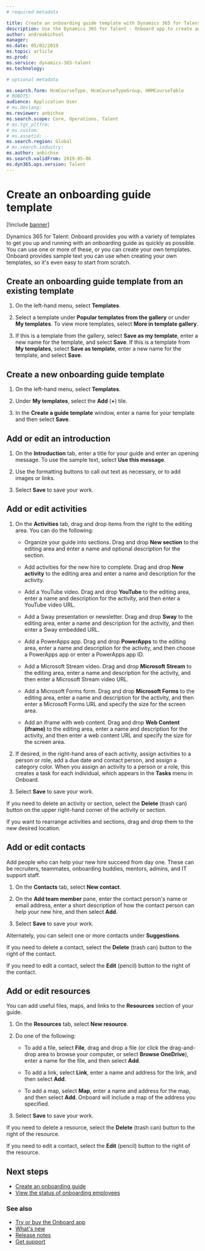```yaml
---
# required metadata

title: Create an onboarding guide template with Dynamics 365 for Talent - Onboard
description: Use the Dynamics 365 for Talent - Onboard app to create an onboarding guide template for your new hires. This is an essential first step in your human capital management hire-to-retire strategy.
author: andreabichsel
manager:
ms.date: 05/02/2019
ms.topic: article
ms.prod:
ms.service: dynamics-365-talent
ms.technology:

# optional metadata

ms.search.form: HcmCourseType, HcmCourseTypeGroup, HRMCourseTable
# ROBOTS:
audience: Application User
# ms.devlang:
ms.reviewer: anbichse
ms.search.scope: Core, Operations, Talent
# ms.tgt_pltfrm:
# ms.custom:
# ms.assetid:
ms.search.region: Global
# ms.search.industry:
ms.author: anbichse
ms.search.validFrom: 2019-05-06
ms.dyn365.ops.version: Talent
---
```


# Create an onboarding guide template

[!include [banner](includes/banner.md)]

Dynamics 365 for Talent: Onboard provides you with a variety of templates to get you up and running with an onboarding guide as quickly as possible. You can use one or more of these, or you can create your own templates. Onboard provides sample text you can use when creating your own templates, so it's even easy to start from scratch.

## Create an onboarding guide template from an existing template

1. On the left-hand menu, select **Templates**.

2. Select a template under **Popular templates from the gallery** or under **My templates**. To view more templates, select **More in template gallery**.

3. If this is a template from the gallery, select **Save as my template**, enter a new name for the template, and select **Save**. If this is a template from **My templates**, select **Save as template**, enter a new name for the template, and select **Save**.

## Create a new onboarding guide template

1. On the left-hand menu, select **Templates**.

2. Under **My templates**, select the **Add** (**+**) tile.

3. In the **Create a guide template** window, enter a name for your template and then select **Save**.

## Add or edit an introduction

1. On the **Introduction** tab, enter a title for your guide and enter an opening message. To use the sample text, select **Use this message**. 

2. Use the formatting buttons to call out text as necessary, or to add images or links.

3. Select **Save** to save your work.

## Add or edit activities

1. On the **Activities** tab, drag and drop items from the right to the editing area. You can do the following:

    - Organize your guide into sections. Drag and drop **New section** to the editing area and enter a name and optional description for the section.

    - Add activities for the new hire to complete. Drag and drop **New activity** to the editing area and enter a name and description for the activity. 

    - Add a YouTube video. Drag and drop **YouTube** to the editing area, enter a name and description for the activity, and then enter a YouTube video URL.

    - Add a Sway presentation or newsletter. Drag and drop **Sway** to the editing area, enter a name and description for the activity, and then enter a Sway embedded URL.

    - Add a PowerApps app. Drag and drop **PowerApps** to the editing area, enter a name and description for the activity, and then choose a PowerApps app or enter a PowerApps app ID.

    - Add a Microsoft Stream video. Drag and drop **Microsoft Stream** to the editing area, enter a name and description for the activity, and then enter a Microsoft Stream video URL. 

    - Add a Microsoft Forms form. Drag and drop **Microsoft Forms** to the editing area, enter a name and description for the activity, and then enter a Microsoft Forms URL and specify the size for the screen area. 

    - Add an iframe with web content. Drag and drop **Web Content (iframe)** to the editing area, enter a name and description for the activity, and then enter a web content URL and specify the size for the screen area. 

2. If desired, in the right-hand area of each activity, assign activities to a person or role, add a due date and contact person, and assign a category color. When you assign an activity to a person or a role, this creates a task for each individual, which appears in the **Tasks** menu in Onboard.

3. Select **Save** to save your work. 

If you need to delete an activity or section, select the **Delete** (trash can) button on the upper right-hand corner of the activity or section.

If you want to rearrange activities and sections, drag and drop them to the new desired location.

## Add or edit contacts

Add people who can help your new hire succeed from day one. These can be recruiters, teammates, onboarding buddies, mentors, admins, and IT support staff.

1. On the **Contacts** tab, select **New contact**.

2. On the **Add team member** pane, enter the contact person's name or email address, enter a short description of how the contact person can help your new hire, and then select **Add**. 

3. Select **Save** to save your work. 

Alternately, you can select one or more contacts under **Suggestions**.

If you need to delete a contact, select the **Delete** (trash can) button to the right of the contact.

If you need to edit a contact, select the **Edit** (pencil) button to the right of the contact.

## Add or edit resources

You can add useful files, maps, and links to the **Resources** section of your guide.

1. On the **Resources** tab, select **New resource**.

2. Do one of the following:

    - To add a file, select **File**, drag and drop a file (or click the drag-and-drop area to browse your computer, or select **Browse OneDrive**), enter a name for the file, and then select **Add**.

    - To add a link, select **Link**, enter a name and address for the link, and then select **Add**.

    - To add a map, select **Map**, enter a name and address for the map, and then select **Add**. Onboard will include a map of the address you specified.

3. Select **Save** to save your work. 

If you need to delete a resource, select the **Delete** (trash can) button to the right of the resource.

If you need to edit a contact, select the **Edit** (pencil) button to the right of the resource.

## Next steps

- [Create an onboarding guide](./onboard-create-guide.md)
- [View the status of onboarding employees](./onboard-view-status.md)

### See also

- [Try or buy the Onboard app](https://dynamics.microsoft.com/en-us/talent/onboard/)
- [What's new](./whats-new.md)
- [Release notes](https://docs.microsoft.com/en-us/business-applications-release-notes/index)
- [Get support](./talent-support.md)


